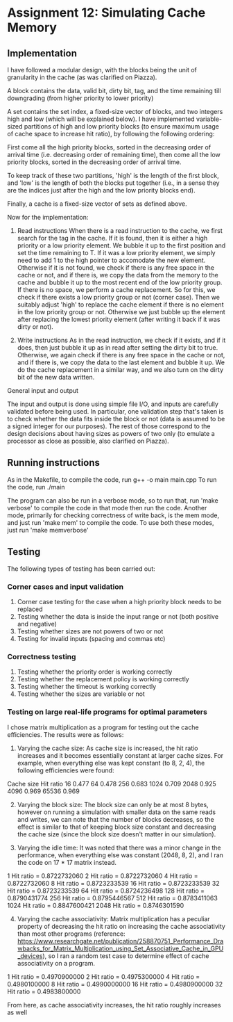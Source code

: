 # Assignment 12: Simulating Cache Memory

## Implementation

I have followed a modular design, with the blocks being the unit of granularity in the cache (as was clarified on Piazza).

A block contains the data, valid bit, dirty bit, tag, and the time remaining till downgrading (from higher priority to lower priority)

A set contains the set index, a fixed-size vector of blocks, and two integers high and low (which will be explained below).
I have implemented variable-sized partitions of high and low priority blocks (to ensure maximum usage of cache space to increase hit ratio), by following the following ordering:

First come all the high priority blocks, sorted in the decreasing order of arrival time (i.e. decreasing order of remaining time), then come all the low priority blocks, sorted in the decreasing order of arrival time.

To keep track of these two partitions, 'high' is the length of the first block, and 'low' is the length of both the blocks put together (i.e., in a sense they are the indices just after the high and the low priority blocks end).

Finally, a cache is a fixed-size vector of sets as defined above.

Now for the implementation:

1. Read instructions
When there is a read instruction to the cache, we first search for the tag in the cache.
If it is found, then it is either a high priority or a low priority element. We bubble it up to the first position and set the time remaining to T. If it was a low priority element, we simply need to add 1 to the high pointer to accomodate the new element.
Otherwise if it is not found, we check if there is any free space in the cache or not, and if there is, we copy the data from the memory to the cache and bubble it up to the most recent end of the low priority group. If there is no space, we perform a cache replacement. So for this, we check if there exists a low priority group or not (corner case). Then we suitably adjust 'high' to replace the cache element if there is no element in the low priority group or not. Otherwise we just bubble
up the element after replacing the lowest priority element (after writing it back if it was dirty or not).

2. Write instructions
As in the read instruction, we check if it exists, and if it does, then just bubble it up as in read after setting the dirty bit to true.
Otherwise, we again check if there is any free space in the cache or not, and if there is, we copy the data to the last element and bubble it up. We do the cache replacement in a similar way, and we also turn on the dirty bit of the new data written.

General input and output

The input and output is done using simple file I/O, and inputs are carefully validated before being used. In particular, one validation step that's taken is to check whether the data fits inside the block or not (data is assumed to be a signed integer for our purposes). The rest of those correspond to the design decisions about having sizes as powers of two only (to emulate a processor as close as possible, also clarified on Piazza).

## Running instructions

As in the Makefile, to compile the code, run g++ -o main main.cpp
To run the code, run ./main <filename>

The program can also be run in a verbose mode, so to run that, run 'make verbose' to compile the code in that mode then run the code.
Another mode, primarily for checking correctness of write back, is the mem mode, and just run 'make mem' to compile the code.
To use both these modes, just run 'make memverbose'

## Testing

The following types of testing has been carried out:

### Corner cases and input validation

1. Corner case testing for the case when a high priority block needs to be replaced
2. Testing whether the data is inside the input range or not (both positive and negative)
3. Testing whether sizes are not powers of two or not
4. Testing for invalid inputs (spacing and commas etc)

### Correctness testing

1. Testing whether the priority order is working correctly
2. Testing whether the replacement policy is working correctly
3. Testing whether the timeout is working correctly
4. Testing whether the sizes are variable or not

### Testing on large real-life programs for optimal parameters

I chose matrix multiplication as a program for testing out the cache efficiencies. The results were as follows:

1. Varying the cache size:
As cache size is increased, the hit ratio increases and it becomes essentially constant at larger cache sizes. For example, when everything else was kept constant (to 8, 2, 4), the following efficiencies were found:

Cache size      Hit ratio
16              0.477
64              0.478
256             0.683
1024            0.709
2048            0.925
4096            0.969
65536           0.969

2. Varying the block size:
The block size can only be at most 8 bytes, however on running a simulation with smaller data on the same reads and writes, we can note that the number of blocks decreases, so the effect is similar to that of keeping block size constant and decreasing the cache size (since the block size doesn't matter in our simulation).

3. Varying the idle time:
It was noted that there was a minor change in the performance, when everything else was constant (2048, 8, 2), and I ran the code on 17 * 17 matrix instead.

1 Hit ratio = 0.8722732060
2 Hit ratio = 0.8722732060
4 Hit ratio = 0.8722732060
8 Hit ratio = 0.8723233539
16 Hit ratio = 0.8723233539
32 Hit ratio = 0.8723233539
64 Hit ratio = 0.8724236498
128 Hit ratio = 0.8790431774
256 Hit ratio = 0.8795446567
512 Hit ratio = 0.8783411063
1024 Hit ratio = 0.8847600421
2048 Hit ratio = 0.8746301590

4. Varying the cache associativity:
Matrix multiplication has a peculiar property of decreasing the hit ratio on increasing the cache associativity than most other programs (reference: https://www.researchgate.net/publication/258870751_Performance_Drawbacks_for_Matrix_Multiplication_using_Set_Associative_Cache_in_GPU_devices), so I ran a random test case to determine effect of cache associativity on a program.

1 Hit ratio = 0.4970900000
2 Hit ratio = 0.4975300000
4 Hit ratio = 0.4980100000
8 Hit ratio = 0.4990000000
16 Hit ratio = 0.4980900000
32 Hit ratio = 0.4983800000

From here, as cache associativity increases, the hit ratio roughly increases as well
